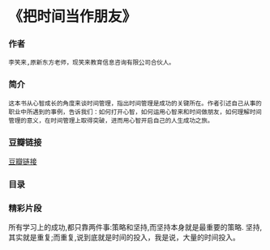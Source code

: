 《把时间当作朋友》
==================

### 作者
    李笑来,原新东方老师，现笑来教育信息咨询有限公司合伙人。

### 简介
    这本书从心智成长的角度来谈时间管理，指出时间管理是成功的关键所在。作者引述自己从事的职业中所遇到的事例，告诉我们：如何打开心智，如何运用心智来和时间做朋友，如何理解时间管理的意义，在时间管理上取得突破，进而用心智开启自己的人生成功之旅。
   
### 豆瓣链接
  [豆瓣链接](http://book.douban.com/subject/3609132/)

### 目录

### 精彩片段
   所有学习上的成功,都只靠两件事:策略和坚持,而坚持本身就是最重要的策略. 坚持,其实就是重复;而重复,说到底就是时间的投入，我是说，大量的时间投入。

